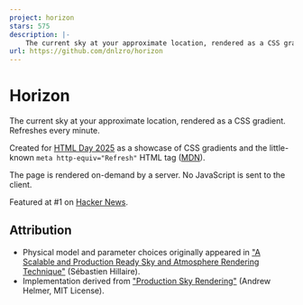 ```yaml
---
project: horizon
stars: 575
description: |-
    The current sky at your approximate location, rendered as a CSS gradient
url: https://github.com/dnlzro/horizon
---
```


# Horizon

The current sky at your approximate location, rendered as a CSS gradient. Refreshes every minute.

Created for [HTML Day 2025](https://html.energy/html-day/2025/index.html) as a showcase of CSS gradients and the little-known `meta http-equiv="Refresh"` HTML tag ([MDN](https://developer.mozilla.org/en-US/docs/Web/HTML/Reference/Elements/meta/http-equiv)).

The page is rendered on-demand by a server. No JavaScript is sent to the client.

Featured at #1 on [Hacker News](https://news.ycombinator.com/item?id=44846281).

## Attribution

- Physical model and parameter choices originally appeared in ["A Scalable and Production Ready Sky and Atmosphere Rendering Technique"](https://onlinelibrary.wiley.com/doi/10.1111/cgf.14050) (Sébastien Hillaire).
- Implementation derived from ["Production Sky Rendering"](https://www.shadertoy.com/view/slSXRW) (Andrew Helmer, MIT License).

